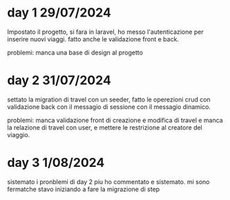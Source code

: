 # day 1 29/07/2024

Impostato il progetto, si fara in laravel, ho messo l'autenticazione per inserire nuovi viaggi. fatto anche le validazione front e back.

problemi: manca una base di design al progetto

# day 2 31/07/2024

settato la migration di travel con un seeder, fatto le operezioni crud con validazione back con il messagio di sessione con il messagio dinamico.

problemi: manca validazione front di creazione e modifica di travel e manca la relazione di travel con user, e mettere le restrizione al creatore del viaggio.

# day 3 1/08/2024

sistemato i pronblemi di day 2 piu ho commentato e sistemato. mi sono fermatche stavo iniziando a fare la migrazione di step
